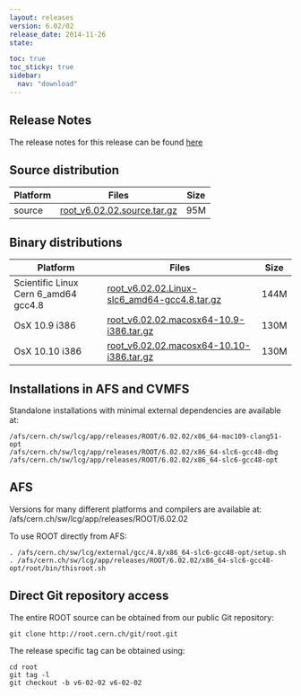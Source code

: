 ```yaml
---
layout: releases
version: 6.02/02
release_date: 2014-11-26
state:

toc: true
toc_sticky: true
sidebar:
  nav: "download"
---
```



## Release Notes

The release notes for this release can be found [here](https://root.cern.ch/root-version-v6-02-00-patch-release-notes)

## Source distribution

| Platform       | Files | Size |
|-----------|-------|-----|
| source | [root_v6.02.02.source.tar.gz](https://root.cern.ch/download/root_v6.02.02.source.tar.gz) |  95M |


## Binary distributions

| Platform       | Files | Size |
|-----------|-------|-----|
| Scientific Linux Cern 6_amd64 gcc4.8 | [root_v6.02.02.Linux-slc6_amd64-gcc4.8.tar.gz](https://root.cern.ch/download/root_v6.02.02.Linux-slc6_amd64-gcc4.8.tar.gz) | 144M |
| OsX 10.9 i386 | [root_v6.02.02.macosx64-10.9-i386.tar.gz](https://root.cern.ch/download/root_v6.02.02.macosx64-10.9-i386.tar.gz) | 130M |
| OsX 10.10 i386 | [root_v6.02.02.macosx64-10.10-i386.tar.gz](https://root.cern.ch/download/root_v6.02.02.macosx64-10.10-i386.tar.gz) | 130M |



## Installations in AFS and CVMFS
Standalone installations with minimal external dependencies are available at:
~~~
/afs/cern.ch/sw/lcg/app/releases/ROOT/6.02.02/x86_64-mac109-clang51-opt
/afs/cern.ch/sw/lcg/app/releases/ROOT/6.02.02/x86_64-slc6-gcc48-dbg
/afs/cern.ch/sw/lcg/app/releases/ROOT/6.02.02/x86_64-slc6-gcc48-opt
~~~

## AFS
Versions for many different platforms and compilers are available at:
/afs/cern.ch/sw/lcg/app/releases/ROOT/6.02.02

To use ROOT directly from AFS:
~~~
. /afs/cern.ch/sw/lcg/external/gcc/4.8/x86_64-slc6-gcc48-opt/setup.sh
. /afs/cern.ch/sw/lcg/app/releases/ROOT/6.02.02/x86_64-slc6-gcc48-opt/root/bin/thisroot.sh
~~~

## Direct Git repository access
The entire ROOT source can be obtained from our public Git repository:

~~~
git clone http://root.cern.ch/git/root.git
~~~
The release specific tag can be obtained using:
~~~
cd root
git tag -l
git checkout -b v6-02-02 v6-02-02
~~~
